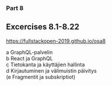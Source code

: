 ### Part 8

## Excercises 8.1-8.22     
https://fullstackopen-2019.github.io/osa8     
     
a GraphQL-palvelin     
b React ja GraphQL     
c Tietokanta ja käyttäjien hallinta     
d Kirjautuminen ja välimuistin päivitys     
(e Fragmentit ja subskriptiot)     
